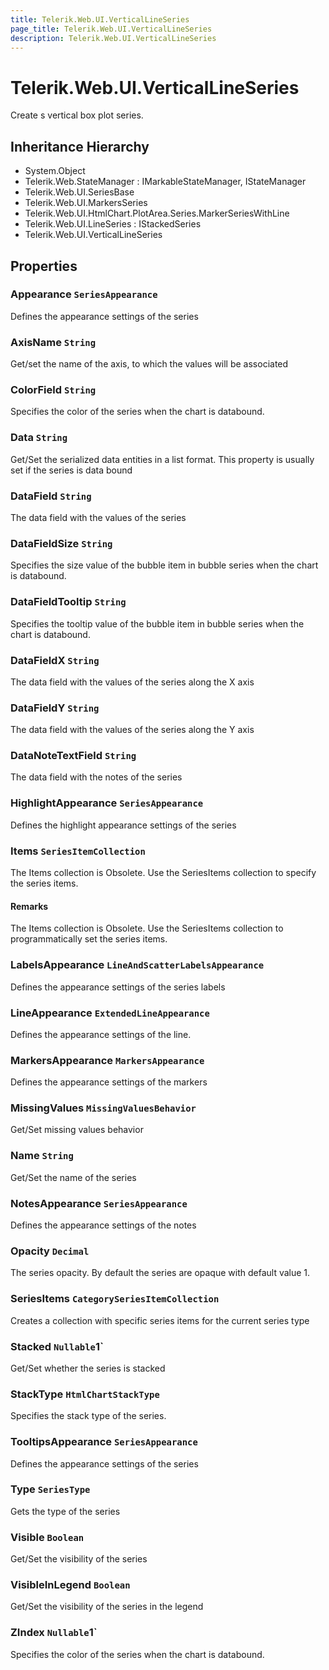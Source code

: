 ```yaml
---
title: Telerik.Web.UI.VerticalLineSeries
page_title: Telerik.Web.UI.VerticalLineSeries
description: Telerik.Web.UI.VerticalLineSeries
---
```


# Telerik.Web.UI.VerticalLineSeries

Create s vertical box plot series.

## Inheritance Hierarchy

* System.Object
* Telerik.Web.StateManager : IMarkableStateManager, IStateManager
* Telerik.Web.UI.SeriesBase
* Telerik.Web.UI.MarkersSeries
* Telerik.Web.UI.HtmlChart.PlotArea.Series.MarkerSeriesWithLine
* Telerik.Web.UI.LineSeries : IStackedSeries
* Telerik.Web.UI.VerticalLineSeries

## Properties

###  Appearance `SeriesAppearance`

Defines the appearance settings of the series

###  AxisName `String`

Get/set the name of the axis, to which the values will be associated

###  ColorField `String`

Specifies the color of the series when the chart is databound.

###  Data `String`

Get/Set the serialized data entities in a list format. This property is usually set if the series is data bound

###  DataField `String`

The data field with the values of the series

###  DataFieldSize `String`

Specifies the size value of the bubble item in bubble series when the chart is databound.

###  DataFieldTooltip `String`

Specifies the tooltip value of the bubble item in bubble series when the chart is databound.

###  DataFieldX `String`

The data field with the values of the series along the X axis

###  DataFieldY `String`

The data field with the values of the series along the Y axis

###  DataNoteTextField `String`

The data field with the notes of the series

###  HighlightAppearance `SeriesAppearance`

Defines the highlight appearance settings of the series

###  Items `SeriesItemCollection`

The Items collection is Obsolete. Use the SeriesItems collection to specify the series items.

#### Remarks
The Items collection is Obsolete. Use the SeriesItems collection to programmatically set the series items.

###  LabelsAppearance `LineAndScatterLabelsAppearance`

Defines the appearance settings of the series labels

###  LineAppearance `ExtendedLineAppearance`

Defines the appearance settings of the line.

###  MarkersAppearance `MarkersAppearance`

Defines the appearance settings of the markers

###  MissingValues `MissingValuesBehavior`

Get/Set missing values behavior

###  Name `String`

Get/Set the name of the series

###  NotesAppearance `SeriesAppearance`

Defines the appearance settings of the notes

###  Opacity `Decimal`

The series opacity. By default the series are opaque with default value 1.

###  SeriesItems `CategorySeriesItemCollection`

Creates a collection with specific series items for the current series type

###  Stacked `Nullable`1`

Get/Set whether the series is stacked

###  StackType `HtmlChartStackType`

Specifies the stack type of the series.

###  TooltipsAppearance `SeriesAppearance`

Defines the appearance settings of the series

###  Type `SeriesType`

Gets the type of the series

###  Visible `Boolean`

Get/Set the visibility of the series

###  VisibleInLegend `Boolean`

Get/Set the visibility of the series in the legend

###  ZIndex `Nullable`1`

Specifies the color of the series when the chart is databound.

